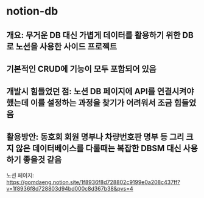 # notion-db
## 개요: 무거운 DB 대신 가볍게 데이터를 활용하기 위한 DB로 노션을 사용한 사이드 프로젝트 
##      기본적인 CRUD에 기능이 모두 포함되어 있음


## 개발시 힘들었던 점: 노션 DB 페이지에 API를 연결시켜야 했는데 이를 설정하는 과정을 찾기가 어려워서 조금 힘들었음

## 활용방안: 동호회 회원 명부나 차량번호판 명부 등 그리 크지 않은 데이터베이스를 다룰때는 복잡한 DBSM 대신 사용하기 좋을것 같음

노션 페이지: https://gomdaeng.notion.site/1f8936f8d728802c9199e0a208c437ff?v=1f8936f8d728803d94bd000c8d367b38&pvs=4
